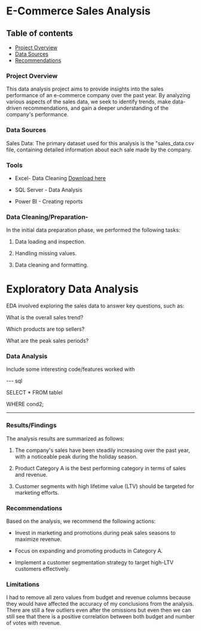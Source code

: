 # E-Commerce Sales Analysis

## Table of contents
- [Project Overview](#project-overview)
- [Data Sources](#data-sources)
- [Recommendations](#recommendations)

### Project Overview

This data analysis project aims to provide insights into the sales performance of an e-commerce company over the past year. By analyzing various aspects of the sales data, we seek to identify trends, make data-driven recommendations, and gain a deeper understanding of the company's performance.

### Data Sources

Sales Data: The primary dataset used for this analysis is the "sales_data.csv file, containing detailed information about each sale made by the company.

### Tools

- Excel- Data Cleaning [Download here](https://microsoft.com)

- SQL Server - Data Analysis

- Power BI - Creating reports

### Data Cleaning/Preparation-

In the initial data preparation phase, we performed the following tasks:

1. Data loading and inspection.

2. Handling missing values.

3. Data cleaning and formatting.

# Exploratory Data Analysis

EDA involved exploring the sales data to answer key questions, such as:

What is the overall sales trend?

Which products are top sellers?

What are the peak sales periods?

### Data Analysis

Include some interesting code/features worked with

--- sql

SELECT * FROM tablel

WHERE cond2;

---

### Results/Findings

The analysis results are summarized as follows:

1. The company's sales have been steadily increasing over the past year, with a noticeable peak during the holiday season.

2. Product Category A is the best performing category in terms of sales and revenue.

3. Customer segments with high lifetime value (LTV) should be targeted for marketing efforts.

###  Recommendations

Based on the analysis, we recommend the following actions:

- Invest in marketing and promotions during peak sales seasons to maximize revenue.

- Focus on expanding and promoting products in Category A.

- Implement a customer segmentation strategy to target high-LTV customers effectively.

### Limitations

I had to remove all zero values from budget and revenue columns because they would have affected the accuracy of my conclusions from the analysis. There are still a few outliers even after the omissions but even then we can still see that there is a positive correlation between both budget and number of votes with revenue.
